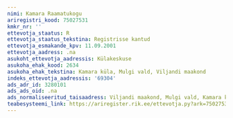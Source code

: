 ```yaml
---
nimi: Kamara Raamatukogu
ariregistri_kood: 75027531
kmkr_nr: ''
ettevotja_staatus: R
ettevotja_staatus_tekstina: Registrisse kantud
ettevotja_esmakande_kpv: 11.09.2001
ettevotja_aadress: .na
asukoht_ettevotja_aadressis: Külakeskuse
asukoha_ehak_kood: 2634
asukoha_ehak_tekstina: Kamara küla, Mulgi vald, Viljandi maakond
indeks_ettevotja_aadressis: '69304'
ads_adr_id: 3280101
ads_ads_oid: .na
ads_normaliseeritud_taisaadress: Viljandi maakond, Mulgi vald, Kamara küla, Külakeskuse
teabesysteemi_link: https://ariregister.rik.ee/ettevotja.py?ark=75027531&ref=rekvisiidid
---
```

